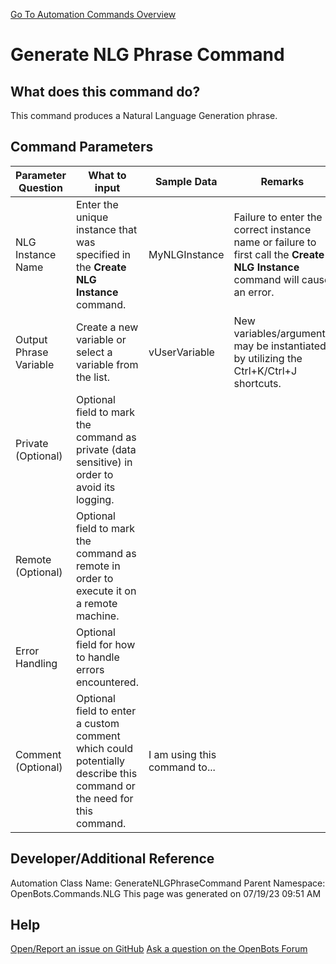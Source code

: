 <!--TITLE: Generate NLG Phrase Command -->
<!-- SUBTITLE: a command in the NLG Commands group. -->
[Go To Automation Commands Overview](/automation-commands)


# Generate NLG Phrase Command


## What does this command do?
This command produces a Natural Language Generation phrase.


## Command Parameters
| Parameter Question   	| What to input  	|  Sample Data 	| Remarks  	|
| ---                    | ---               | ---           | ---       |
|NLG Instance Name|Enter the unique instance that was specified in the **Create NLG Instance** command.|MyNLGInstance|Failure to enter the correct instance name or failure to first call the **Create NLG Instance** command will cause an error.|
|Output Phrase Variable|Create a new variable or select a variable from the list.|vUserVariable|New variables/arguments may be instantiated by utilizing the Ctrl+K/Ctrl+J shortcuts.|
|Private (Optional)|Optional field to mark the command as private (data sensitive) in order to avoid its logging.|||
|Remote (Optional)|Optional field to mark the command as remote in order to execute it on a remote machine.|||
|Error Handling|Optional field for how to handle errors encountered.|||
|Comment (Optional)|Optional field to enter a custom comment which could potentially describe this command or the need for this command.|I am using this command to...||


## Developer/Additional Reference
Automation Class Name: GenerateNLGPhraseCommand
Parent Namespace: OpenBots.Commands.NLG
This page was generated on 07/19/23 09:51 AM


## Help
[Open/Report an issue on GitHub](https://github.com/OpenBotsAI/OpenBots.Studio/issues/new)
[Ask a question on the OpenBots Forum](https://openbots.ai/forums/)
